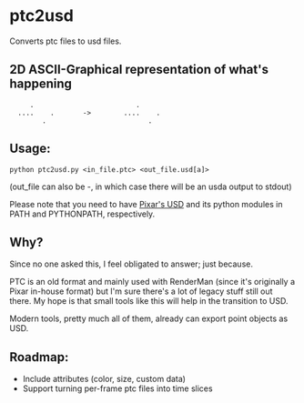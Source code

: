 # ptc2usd
Converts ptc files to usd files.

## 2D ASCII-Graphical representation of what's happening
```
     .                         .
  ....    .       ->        ....    .
        .                         .
```


## Usage:

```
python ptc2usd.py <in_file.ptc> <out_file.usd[a]>
```

(out_file can also be -, in which case there will be an usda output to stdout)

Please note that you need to have [Pixar's USD](https://github.com/pixarAnimationStudios/USD) and its python modules in PATH and PYTHONPATH, respectively.

## Why?

Since no one asked this, I feel obligated to answer; just because.

PTC is an old format and mainly used with RenderMan (since it's originally a Pixar in-house format) but I'm sure there's a lot of legacy stuff still out there. My hope is that small tools like this will help in the transition to USD.

Modern tools, pretty much all of them, already can export point objects as USD.

## Roadmap:

* Include attributes (color, size, custom data)
* Support turning per-frame ptc files into time slices
